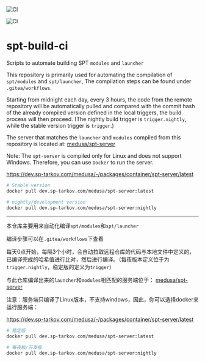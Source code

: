 ![CI](https://dev.sp-tarkov.com/medusa/spt-build-ci/actions/workflows/cron-nightly-build.yaml/badge.svg)

![CI](https://dev.sp-tarkov.com/medusa/spt-build-ci/actions/workflows/cron-release-build.yaml/badge.svg)

# spt-build-ci

Scripts to automate building SPT `modules` and `launcher`

This repository is primarily used for automating the compilation of `spt/modules` and `spt/launcher`, The compilation steps can be found under `.gitea/workflows`.

Starting from midnight each day, every 3 hours, the code from the remote repository will be automatically pulled and compared with the commit hash of the already compiled version defined in the local triggers, the build process will then proceed. (The nightly build trigger is `trigger.nightly`, while the stable version trigger is `trigger`.)

The server that matches the `launcher` and `modules` compiled from this repository is located at: [medusa/spt-server](https://dev.sp-tarkov.com/medusa/spt-server.git)

Note: The `spt-server` is compiled only for Linux and does not support Windows. Therefore, you can use `Docker` to run the server.

https://dev.sp-tarkov.com/medusa/-/packages/container/spt-server/latest

```bash
# Stable version
docker pull dev.sp-tarkov.com/medusa/spt-server:latest

# nightly/development version
docker pull dev.sp-tarkov.com/medusa/spt-server:nightly
```

---

本仓库主要用来自动化编译`spt/modules`和`spt/launcher`

编译步骤可以在`.gitea/workflows`下查看

每天0点开始，每隔3个小时，会自动拉取远程仓库的代码与本地文件中定义的，已编译完成的哈希值进行比对，然后进行编译。（每夜版本定义位于为`trigger.nightly`，稳定版的定义为`trigger`）

与此仓库编译出来的`launcher`和`modules`相匹配的服务端位于： [medusa/spt-server](https://dev.sp-tarkov.com/medusa/spt-server.git)

注意：服务端只编译了Linux版本，不支持windows，因此，你可以选择docker来运行服务端：

https://dev.sp-tarkov.com/medusa/-/packages/container/spt-server/latest

```bash
# 稳定版
docker pull dev.sp-tarkov.com/medusa/spt-server:latest

# 每夜版/开发板
docker pull dev.sp-tarkov.com/medusa/spt-server:nightly
```

